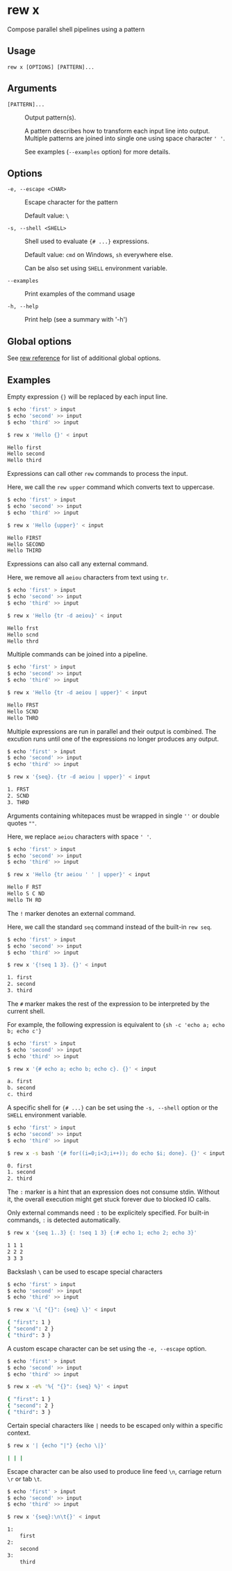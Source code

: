 # rew x

Compose parallel shell pipelines using a pattern

## Usage

```
rew x [OPTIONS] [PATTERN]...
```

## Arguments

<dl>
<dt><code>[PATTERN]...</code></dt>
<dd>

Output pattern(s).

A pattern describes how to transform each input line into output. Multiple patterns are joined into single one using space character `' '`.

See examples (`--examples` option) for more details.
</dd>
</dl>

## Options

<dl>

<dt><code>-e, --escape &lt;CHAR&gt;</code></dt>
<dd>

Escape character for the pattern

Default value: `\`
</dd>

<dt><code>-s, --shell &lt;SHELL&gt;</code></dt>
<dd>

Shell used to evaluate `{# ...}` expressions.

Default value: `cmd` on Windows, `sh` everywhere else.

Can be also set using `SHELL` environment variable.
</dd>

<dt><code>--examples</code></dt>
<dd>

Print examples of the command usage
</dd>

<dt><code>-h, --help</code></dt>
<dd>

Print help (see a summary with '-h')
</dd>
</dl>

## Global options

See [rew reference](rew.md#global-options) for list of additional global options.

## Examples

Empty expression `{}` will be replaced by each input line.

```sh
$ echo 'first' > input
$ echo 'second' >> input
$ echo 'third' >> input

$ rew x 'Hello {}' < input

Hello first
Hello second
Hello third
```

Expressions can call other `rew` commands to process the input.

Here, we call the `rew upper` command which converts text to uppercase.

```sh
$ echo 'first' > input
$ echo 'second' >> input
$ echo 'third' >> input

$ rew x 'Hello {upper}' < input

Hello FIRST
Hello SECOND
Hello THIRD
```

Expressions can also call any external command.

Here, we remove all `aeiou` characters from text using `tr`.

```sh
$ echo 'first' > input
$ echo 'second' >> input
$ echo 'third' >> input

$ rew x 'Hello {tr -d aeiou}' < input

Hello frst
Hello scnd
Hello thrd
```

Multiple commands can be joined into a pipeline.

```sh
$ echo 'first' > input
$ echo 'second' >> input
$ echo 'third' >> input

$ rew x 'Hello {tr -d aeiou | upper}' < input

Hello FRST
Hello SCND
Hello THRD
```

Multiple expressions are run in parallel and their output is combined. The excution runs until one of the expressions no longer produces any output.

```sh
$ echo 'first' > input
$ echo 'second' >> input
$ echo 'third' >> input

$ rew x '{seq}. {tr -d aeiou | upper}' < input

1. FRST
2. SCND
3. THRD
```

Arguments containing whitepaces must be wrapped in single `''` or double quotes `""`.

Here, we replace `aeiou` characters with space `' '`.

```sh
$ echo 'first' > input
$ echo 'second' >> input
$ echo 'third' >> input

$ rew x 'Hello {tr aeiou ' ' | upper}' < input

Hello F RST
Hello S C ND
Hello TH RD
```

The `!` marker denotes an external command.

Here, we call the standard `seq` command instead of the built-in `rew seq`.

```sh
$ echo 'first' > input
$ echo 'second' >> input
$ echo 'third' >> input

$ rew x '{!seq 1 3}. {}' < input

1. first
2. second
3. third
```

The `#` marker makes the rest of the expression to be interpreted by the current shell.

For example, the following expression is equivalent to `{sh -c 'echo a; echo b; echo c'}`

```sh
$ echo 'first' > input
$ echo 'second' >> input
$ echo 'third' >> input

$ rew x '{# echo a; echo b; echo c}. {}' < input

a. first
b. second
c. third
```

A specific shell for `{# ...}` can be set using the `-s, --shell` option or the `SHELL` environment variable.

```sh
$ echo 'first' > input
$ echo 'second' >> input
$ echo 'third' >> input

$ rew x -s bash '{# for((i=0;i<3;i++)); do echo $i; done}. {}' < input

0. first
1. second
2. third
```

The `:` marker is a hint that an expression does not consume stdin. Without it, the overall execution might get stuck forever due to blocked IO calls.

Only external commands need `:` to be explicitely specified. For built-in commands, `:` is detected automatically.

```sh
$ rew x '{seq 1..3} {: !seq 1 3} {:# echo 1; echo 2; echo 3}'

1 1 1
2 2 2
3 3 3
```

Backslash `\` can be used to escape special characters

```sh
$ echo 'first' > input
$ echo 'second' >> input
$ echo 'third' >> input

$ rew x '\{ "{}": {seq} \}' < input

{ "first": 1 }
{ "second": 2 }
{ "third": 3 }
```

A custom escape character can be set using the `-e, --escape` option.

```sh
$ echo 'first' > input
$ echo 'second' >> input
$ echo 'third' >> input

$ rew x -e% '%{ "{}": {seq} %}' < input

{ "first": 1 }
{ "second": 2 }
{ "third": 3 }
```

Certain special characters like `|` needs to be escaped only within a specific context.

```sh
$ rew x '| {echo "|"} {echo \|}'

| | |
```

Escape character can be also used to produce line feed `\n`, carriage return `\r` or tab `\t`.

```sh
$ echo 'first' > input
$ echo 'second' >> input
$ echo 'third' >> input

$ rew x '{seq}:\n\t{}' < input

1:
	first
2:
	second
3:
	third
```

